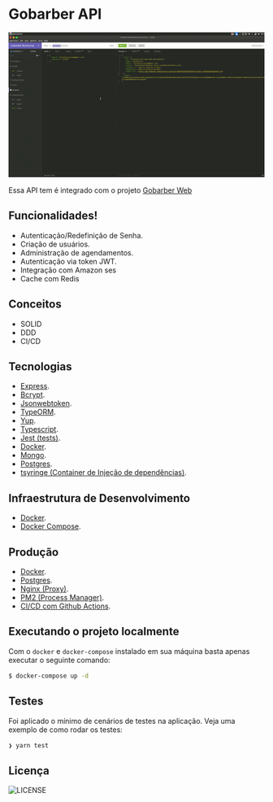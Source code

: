 # Gobarber API

![Gobarber API](./docs/gobarber-api.gif)


Essa API tem é integrado com o projeto [Gobarber Web](https://github.com/apteles/gobarber-web)

## Funcionalidades!

- Autenticação/Redefinição de Senha.
- Criação de usuários.
- Administração de agendamentos.
- Autenticação via token JWT.
- Integração com Amazon ses
- Cache com Redis

## Conceitos

 - SOLID
 - DDD
 - CI/CD

## Tecnologias

- [Express]().
- [Bcrypt]().
- [Jsonwebtoken]().
- [TypeORM]().
- [Yup]().
- [Typescript]().
- [Jest (tests)]().
- [Docker]().
- [Mongo]().
- [Postgres]().
- [tsyringe (Container de Injeção de dependências)]().


## Infraestrutura de Desenvolvimento

- [Docker]().
- [Docker Compose]().

## Produção

- [Docker]().
- [Postgres]().
- [Nginx (Proxy)]().
- [PM2 (Process Manager)]().
- [CI/CD com Github Actions]().

## Executando o projeto localmente

Com o `docker` e `docker-compose` instalado em sua máquina basta apenas executar o seguinte comando:

```sh
$ docker-compose up -d
```

## Testes


Foi aplicado o mínimo de cenários de testes na aplicação. Veja uma exemplo
de como rodar os testes:

```sh
❯ yarn test

```

## Licença

![LICENSE](https://img.shields.io/badge/license-MIT-%23F8952D)
